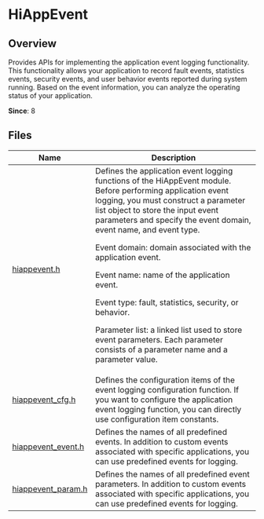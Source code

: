 # HiAppEvent

<!--Kit: Performance Analysis Kit-->
<!--Subsystem: HiviewDFX-->
<!--Owner: @liujiaxing2024-->
<!--Designer: @junjie_shi-->
<!--Tester: @gcw_KuLfPSbe-->
<!--Adviser: @foryourself-->

## Overview

Provides APIs for implementing the application event logging functionality. This functionality allows your application to record fault events, statistics events, security events, and user behavior events reported during system running. Based on the event information, you can analyze the operating status of your application.

**Since**: 8
## Files

| Name| Description|
| -- | -- |
| [hiappevent.h](capi-hiappevent-h.md) | Defines the application event logging functions of the HiAppEvent module. Before performing application event logging, you must construct a parameter list object to store the input event parameters and specify the event domain, event name, and event type. <p>Event domain: domain associated with the application event. <p>Event name: name of the application event. <p>Event type: fault, statistics, security, or behavior. <p>Parameter list: a linked list used to store event parameters. Each parameter consists of a parameter name and a parameter value.|
| [hiappevent_cfg.h](capi-hiappevent-cfg-h.md) | Defines the configuration items of the event logging configuration function. If you want to configure the application event logging function, you can directly use configuration item constants.|
| [hiappevent_event.h](capi-hiappevent-event-h.md) | Defines the names of all predefined events. In addition to custom events associated with specific applications, you can use predefined events for logging.|
| [hiappevent_param.h](capi-hiappevent-param-h.md) | Defines the names of all predefined event parameters. In addition to custom events associated with specific applications, you can use predefined events for logging.|

